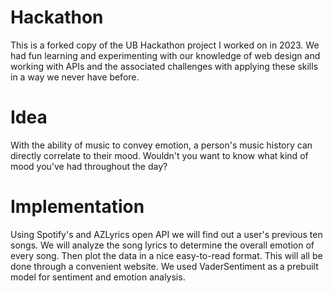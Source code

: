 # Hackathon

This is a forked copy of the UB Hackathon project I worked on in 2023. We had fun learning and experimenting with our knowledge of web design and working with APIs and the associated challenges with applying these skills in a way we never have before.

Idea
==
With the ability of music to convey emotion, a person's music history can directly correlate to their mood. Wouldn't you want to know what kind of mood you've had throughout the day?

Implementation
==
Using Spotify's and AZLyrics open API we will find out a user's previous ten songs. We will analyze the song lyrics to determine the overall emotion of every song. Then plot the data in a nice easy-to-read format. This will all be done through a convenient website. We used VaderSentiment as a prebuilt model for sentiment and emotion analysis.
